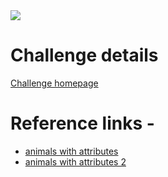 <img src = "https://hackerearth-media.global.ssl.fastly.net/media/hackathon/deep-learning-3/images/bfe6d5123b-cover1.jpg"/>

# Challenge details

[Challenge homepage](https://www.hackerearth.com/challenge/competitive/deep-learning-3/)

# Reference links - 
  - [animals with attributes](https://cvml.ist.ac.at/AwA/)
  - [animals with attributes 2](https://cvml.ist.ac.at/AwA2/)
